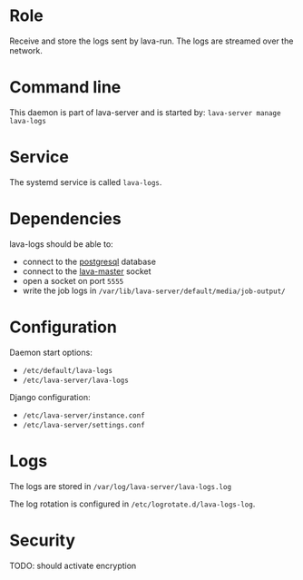 # Role

Receive and store the logs sent by lava-run.
The logs are streamed over the network.

# Command line

This daemon is part of lava-server and is started by: `lava-server manage lava-logs`

# Service

The systemd service is called `lava-logs`.

# Dependencies

lava-logs should be able to:

* connect to the [postgresql](../postgresql) database
* connect to the [lava-master](../lava-master) socket
* open a socket on port `5555`
* write the job logs in `/var/lib/lava-server/default/media/job-output/`

# Configuration

Daemon start options:

* `/etc/default/lava-logs`
* `/etc/lava-server/lava-logs`

Django configuration:

* `/etc/lava-server/instance.conf`
* `/etc/lava-server/settings.conf`

# Logs

The logs are stored in `/var/log/lava-server/lava-logs.log`

The log rotation is configured in `/etc/logrotate.d/lava-logs-log`.

# Security

TODO: should activate encryption
